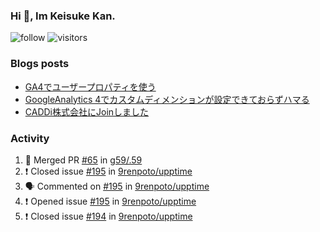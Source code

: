 ### Hi 👋, Im Keisuke Kan.

<!--
**9renpoto/9renpoto** is a ✨ _special_ ✨ repository because its `README.md` (this file) appears on your GitHub profile.

Here are some ideas to get you started:

- 🔭 I’m currently working on ...
- 🌱 I’m currently learning ...
- 👯 I’m looking to collaborate on ...
- 🤔 I’m looking for help with ...
- 💬 Ask me about ...
- 📫 How to reach me: ...
- 😄 Pronouns: ...
- ⚡ Fun fact: ...
-->

![follow](https://img.shields.io/github/followers/9renpoto?label=Follow&style=social)
![visitors](https://komarev.com/ghpvc/?username=9renpoto&label=Profile%20views&color=0e75b6&style=flat)

### Blogs posts

<!-- BLOG-POST-LIST:START -->
- [GA4でユーザープロパティを使う](https://9renpoto.dev/2021/02/21/google-analytics-4-user-properties/)
- [GoogleAnalytics 4でカスタムディメンションが設定できておらずハマる](https://9renpoto.dev/2021/02/13/google-analytics-4/)
- [CADDi株式会社にJoinしました](https://9renpoto.dev/2020/12/05/join/)
<!-- BLOG-POST-LIST:END -->

### Activity

<!--START_SECTION:activity-->
1. 🎉 Merged PR [#65](https://github.com/g59/.59/pull/65) in [g59/.59](https://github.com/g59/.59)
2. ❗️ Closed issue [#195](https://github.com/9renpoto/upptime/issues/195) in [9renpoto/upptime](https://github.com/9renpoto/upptime)
3. 🗣 Commented on [#195](https://github.com/9renpoto/upptime/issues/195) in [9renpoto/upptime](https://github.com/9renpoto/upptime)
4. ❗️ Opened issue [#195](https://github.com/9renpoto/upptime/issues/195) in [9renpoto/upptime](https://github.com/9renpoto/upptime)
5. ❗️ Closed issue [#194](https://github.com/9renpoto/upptime/issues/194) in [9renpoto/upptime](https://github.com/9renpoto/upptime)
<!--END_SECTION:activity-->

<!--START_SECTION:waka-->
<!--END_SECTION:waka-->